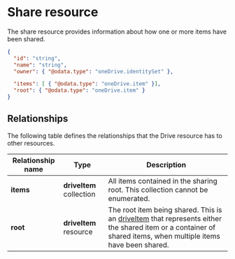 # Share resource

The share resource provides information about how one or more items have
been shared.

<!-- {"blockType": "resource", "@odata.type": "oneDrive.share" } -->
```json
{
  "id": "string",
  "name": "string",
  "owner": { "@odata.type": "oneDrive.identitySet" },

  "items": [ { "@odata.type": "oneDrive.item" }],
  "root": { "@odata.type": "oneDrive.item" }
}
```

## Relationships

The following table defines the relationships that the Drive resource has to other resources.

| Relationship name | Type                     | Description                                                                                                                                                         |
| ----------------- | ------------------------ | ------------------------------------------------------------------------------------------------------------------------------------------------------------------- |
| **items**         | **driveItem** collection | All items contained in the sharing root. This collection cannot be enumerated.                                                                                      |
| **root**          | **driveItem** resource   | The root item being shared. This is an [driveItem](item.md) that represents either the shared item or a container of shared items, when multiple items have been shared. |


<!-- {
  "type": "#page.annotation",
  "description": "Share resource returns information about a shared item or collection of items.",
  "keywords": "share,shared,sharing root,shared files, shared items",
  "section": "documentation",
  "tocPath": "Resources/Share"
} -->
